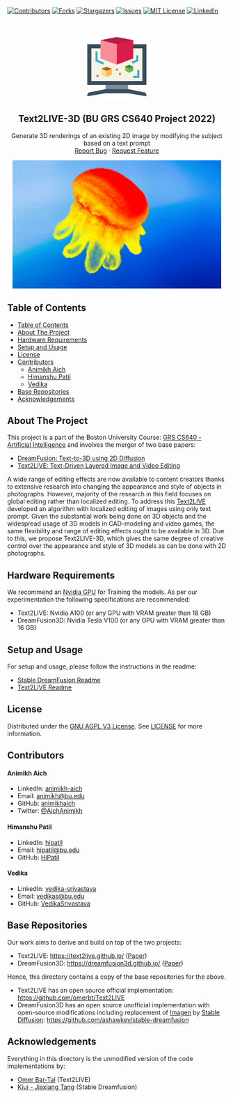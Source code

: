 [![Contributors][contributors-shield]][contributors-url]
[![Forks][forks-shield]][forks-url]
[![Stargazers][stars-shield]][stars-url]
[![Issues][issues-shield]][issues-url]
[![MIT License][license-shield]][license-url]
[![LinkedIn][linkedin-shield]][linkedin-url]

<!-- PROJECT LOGO -->
<br />
<p align="center">
    <img src="assets/icon.png" alt="Logo" width="150" height="150">

  <h2 align="center">Text2LIVE-3D (BU GRS CS640 Project 2022)</h2>

  <p align="center">
    Generate 3D renderings of an existing 2D image by modifying the subject based on a text prompt
    <br />
    <a href="https://github.com/animikhaich/Text2LIVE-3D/issues/new">Report Bug</a>
    ·
    <a href="https://github.com/animikhaich/Text2LIVE-3D/issues/new">Request Feature</a>
  </p>
</p>
<p align="center">
  <img src="assets/DreamFusion.gif" alt="Demo GIF">
</p>
<!-- TABLE OF CONTENTS -->

## Table of Contents

- [Table of Contents](#table-of-contents)
- [About The Project](#about-the-project)
- [Hardware Requirements](#hardware-requirements)
- [Setup and Usage](#setup-and-usage)
- [License](#license)
- [Contributors](#contributors)
    - [Animikh Aich](#animikh-aich)
    - [Himanshu Patil](#himanshu-patil)
    - [Vedika](#vedika)
- [Base Repositories](#base-repositories)
- [Acknowledgements](#acknowledgements)

<!-- ABOUT THE PROJECT -->

## About The Project

This project is a part of the Boston University Course: [GRS CS640 - Artificial Intelligence](https://www.bu.edu/academics/grs/courses/grs-cs-640/) and involves the merger of two base papers:
- [DreamFusion: Text-to-3D using 2D Diffusion](https://arxiv.org/abs/2209.14988)
- [Text2LIVE: Text-Driven Layered Image and Video Editing](https://arxiv.org/abs/2204.02491)

A wide range of editing effects are now available to content creators thanks to extensive research into changing the appearance and style of objects in photographs. However, majority of the research in this field focuses on global editing rather than localized editing. To address this [Text2LIVE](https://arxiv.org/abs/2209.14988) developed an algorithm with localized editing of images using only text prompt. Given the substantial work being done on 3D objects and the widespread usage of 3D models in CAD-modeling and video games, the same flexibility and range of editing effects ought to be available in 3D. Due to this, we propose Text2LIVE-3D, which gives the same degree of creative control over the appearance and style of 3D models as can be done with 2D photographs.


## Hardware Requirements

We recommend an [Nvidia GPU](https://www.nvidia.com/en-gb/graphics-cards/) for Training the models. As per our experimentation the following specifications are recommended:
- Text2LIVE: Nvidia A100 (or any GPU with VRAM greater than 18 GB)
- DreamFusion3D: Nvidia Tesla V100 (or any GPU with VRAM greater than 16 GB)

## Setup and Usage

For setup and usage, please follow the instructions in the readme:
- [Stable DreamFusion Readme](stable-dreamfusion/readme.md)
- [Text2LIVE Readme](Text2LIVE/README.md)


## License

Distributed under the [GNU AGPL V3 License](https://choosealicense.com/licenses/agpl-3.0/). See [LICENSE](LICENSE) for more information.

## Contributors
#### Animikh Aich

- LinkedIn: [animikh-aich](https://www.linkedin.com/in/animikh-aich/)
- Email: [animikh@bu.edu](mailto:animikhaich@gmail.com)
- GitHub: [animikhaich](https://github.com/animikhaich)
- Twitter: [@AichAnimikh](https://twitter.com/AichAnimikh)

#### Himanshu Patil

- LinkedIn: [hipatil](https://www.linkedin.com/in/hipatil/)
- Email: [hipatil@bu.edu](mailto:hipatil@bu.edu)
- GitHub: [HiPatil](https://github.com/HiPatil)

#### Vedika 

- LinkedIn: [vedika-srivastava](https://www.linkedin.com/in/vedika-srivastava/)
- Email: [vedikas@bu.edu](mailto:vedikas@bu.edu)
- GitHub: [VedikaSrivastava](https://github.com/VedikaSrivastava)

[contributors-shield]: https://img.shields.io/github/contributors/animikhaich/Text2LIVE-3D.svg?style=flat-square
[contributors-url]: https://github.com/animikhaich/Text2LIVE-3D/graphs/contributors
[forks-shield]: https://img.shields.io/github/forks/animikhaich/Text2LIVE-3D.svg?style=flat-square
[forks-url]: https://github.com/animikhaich/Text2LIVE-3D/network/members
[stars-shield]: https://img.shields.io/github/stars/animikhaich/Text2LIVE-3D.svg?style=flat-square
[stars-url]: https://github.com/animikhaich/Text2LIVE-3D/stargazers
[issues-shield]: https://img.shields.io/github/issues/animikhaich/Text2LIVE-3D.svg?style=flat-square
[issues-url]: https://github.com/animikhaich/Text2LIVE-3D/issues
[license-shield]: https://img.shields.io/github/license/animikhaich/Text2LIVE-3D.svg?style=flat-square
[license-url]: https://github.com/animikhaich/Text2LIVE-3D/blob/main/LICENSE
[linkedin-shield]: https://img.shields.io/badge/-LinkedIn-black.svg?style=flat-square&logo=linkedin&colorB=555
[linkedin-url]: https://linkedin.com/in/animikh-aich/



## Base Repositories
Our work aims to derive and build on top of the two projects:
- Text2LIVE: https://text2live.github.io/ ([Paper](https://arxiv.org/abs/2204.02491))
- DreamFusion3D: https://dreamfusion3d.github.io/ ([Paper](https://arxiv.org/abs/2209.14988))

Hence, this directory contains a copy of the base repositories for the above.
- Text2LIVE has an open source official implementation: https://github.com/omerbt/Text2LIVE
- DreamFusion3D has an open source unofficial implementation with open-source modifications including replacement of [Imagen](https://imagen.research.google/) by [Stable Diffusion](https://github.com/CompVis/stable-diffusion): https://github.com/ashawkey/stable-dreamfusion

## Acknowledgements
Everything in this directory is the unmodified version of the code implementations by:
- [Omer Bar-Tal](https://github.com/omerbt) (Text2LIVE)
- [Kiui - Jiaxiang Tang](https://github.com/ashawkey) (Stable Dreamfusion)